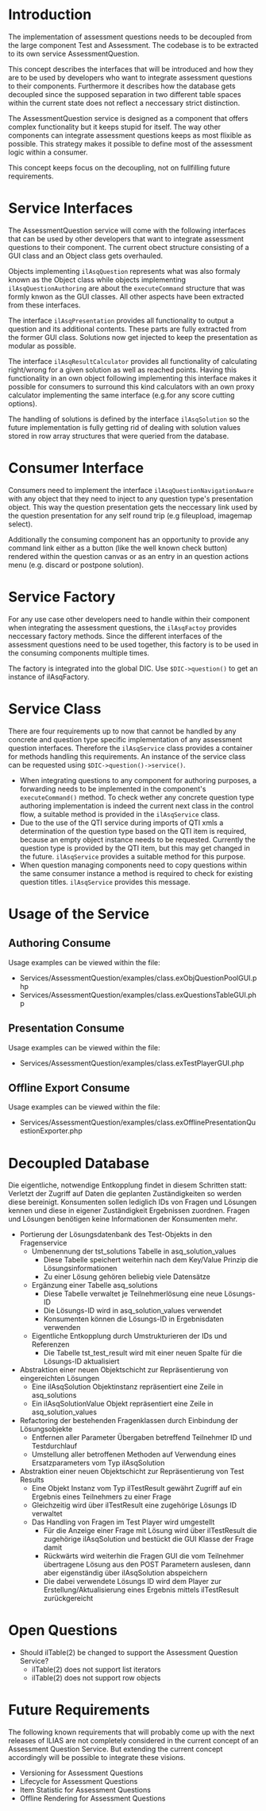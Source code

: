 # Introduction

The implementation of assessment questions needs to be decoupled from the large component Test and Assessment. The codebase is to be extracted to its own service AssessmentQuestion.

This concept describes the interfaces that will be introduced and how they are to be used by developers who want to integrate assessment questions to their components. Furthermore it describes how the database gets decoupled since the supposed separation in two different table spaces within the current state does not reflect a neccessary strict distinction.

The AssessmentQuestion service is designed as a component that offers complex functionality but it keeps stupid for itself. The way other components can integrate assessment questions keeps as most flixible as possible. This strategy makes it possible to define most of the assessment logic within a consumer.

This concept keeps focus on the decoupling, not on fullfilling future requirements.

# Service Interfaces

The AssessmentQuestion service will come with the following interfaces that can be used by other developers that want to integrate assessment questions to their component. The current obect structure consisting of a GUI class and an Object class gets overhauled.

Objects implementing `ilAsqQuestion` represents what was also formaly known as the Object class while objects implementing `ilAsqQuestionAuthoring` are about the `executeCommand` structure that was formly knwon as the GUI classes. All other aspects have been extracted from these interfaces.

The interface `ilAsqPresentation` provides all functionality to output a question and its additional contents. These parts are fully extracted from the former GUI class. Solutions now get injected to keep the presentation as modular as possible.

The interface `ilAsqResultCalculator` provides all functionality of calculating right/wrong for a given solution as well as reached points. Having this functionality in an own object following implementing this interface makes it possible for consumers to surround this kind calculators with an own proxy calculator implementing the same interface (e.g.for any score cutting options).

The handling of solutions is defined by the interface `ilAsqSolution` so the future implementation is fully getting rid of dealing with solution values stored in row array structures that were queried from the database.

# Consumer Interface

Consumers need to implement the interface `ilAsqQuestionNavigationAware` with any object that they need to inject to any question type's presentation object. This way the question presentation gets the neccessary link used by the question presentation for any self round trip (e.g fileupload, imagemap select).

Additionally the consuming component has an opportunity to provide any command link either as a button (like the well known check button) rendered within the question canvas or as an entry in an question actions menu (e.g. discard or postpone solution).

# Service Factory

For any use case other developers need to handle within their component when integrating the assessment questions, the `ilAsqFactoy` provides neccessary factory methods. Since the different interfaces of the assessment questions need to be used together, this factory is to be used in the consuming components multiple times.

The factory is integrated into the global DIC. Use `$DIC->question()` to get an instance of ilAsqFactory.

# Service Class

There are four requirements up to now that cannot be handled by any concrete and question type specific implementation of any assessment question interfaces. Therefore the `ilAsqService` class provides a container for methods handling this requirements. An instance of the service class can be requested using `$DIC->question()->service()`.

* When integrating questions to any component for authoring purposes, a forwarding needs to be implemented in the component's `executeCommand()` method. To check wether any concrete question type authoring implementation is indeed the current next class in the control flow, a suitable method is provided in the `ilAsqService` class.
* Due to the use of the QTI service during imports of QTI xmls a determination of the question type based on the QTI item is required, because an empty object instance needs to be requested. Currently the question type is provided by the QTI item, but this may get changed in the future. `ilAsqService` provides a suitable method for this purpose.
* When question managing components need to copy questions within the same consumer instance a method is required to check for existing question titles. `ilAsqService` provides this message.

# Usage of the Service

## Authoring Consume

Usage examples can be viewed within the file:  
* Services/AssessmentQuestion/examples/class.exObjQuestionPoolGUI.php
* Services/AssessmentQuestion/examples/class.exQuestionsTableGUI.php

## Presentation Consume

Usage examples can be viewed within the file:  
* Services/AssessmentQuestion/examples/class.exTestPlayerGUI.php

## Offline Export Consume

Usage examples can be viewed within the file:  
* Services/AssessmentQuestion/examples/class.exOfflinePresentationQuestionExporter.php

# Decoupled Database

Die eigentliche, notwendige Entkopplung findet in diesem Schritten statt: Verletzt der Zugriff auf Daten die geplanten Zuständigkeiten so werden diese bereinigt. Konsumenten sollen lediglich IDs von Fragen und Lösungen kennen und diese in eigener Zuständigkeit Ergebnissen zuordnen. Fragen und Lösungen benötigen keine Informationen der Konsumenten mehr.

* Portierung der Lösungsdatenbank des Test-Objekts in den Fragenservice
    * Umbenennung der tst_solutions Tabelle in asq_solution_values
        * Diese Tabelle speichert weiterhin nach dem Key/Value Prinzip die Lösungsinformationen
        * Zu einer Lösung gehören beliebig viele Datensätze
    * Ergänzung einer Tabelle asq_solutions
        * Diese Tabelle verwaltet je Teilnehmerlösung eine neue Lösungs-ID
        * Die Lösungs-ID wird in asq_solution_values verwendet
        * Konsumenten können die Lösungs-ID in Ergebnisdaten verwenden
    * Eigentliche Entkopplung durch Umstrukturieren der IDs und Referenzen
        * Die Tabelle tst_test_result wird mit einer neuen Spalte für die Lösungs-ID aktualisiert
* Abstraktion einer neuen Objektschicht zur Repräsentierung von eingereichten Lösungen
    * Eine ilAsqSolution Objektinstanz repräsentiert eine Zeile in asq_solutions
    * Ein ilAsqSolutionValue Objekt repräsentiert eine Zeile in asq_solution_values
* Refactoring der bestehenden Fragenklassen durch Einbindung der Lösungsobjekte
    * Entfernen aller Parameter Übergaben betreffend Teilnehmer ID und Testdurchlauf
    * Umstellung aller betroffenen Methoden auf Verwendung eines Ersatzparameters vom Typ ilAsqSolution
* Abstraktion einer neuen Objektschicht zur Repräsentierung von Test Results
    * Eine Objekt Instanz vom Typ ilTestResult gewährt Zugriff auf ein Ergebnis eines Teilnehmers zu einer Frage
    * Gleichzeitig wird über ilTestResult eine zugehörige Lösungs ID verwaltet
    * Das Handling von Fragen im Test Player wird umgestellt
        * Für die Anzeige einer Frage mit Lösung wird über ilTestResult die zugehörige ilAsqSolution und bestückt die GUI Klasse der Frage damit
        * Rückwärts wird weiterhin die Fragen GUI die vom Teilnehmer übertragene Lösung aus den POST Parametern auslesen, dann aber eigenständig über ilAsqSolution abspeichern
        * Die dabei verwendete Lösungs ID wird dem Player zur Erstellung/Aktualisierung eines Ergebnis mittels ilTestResult zurückgereicht

# Open Questions

* Should ilTable(2) be changed to support the Assessment Question Service?
    * ilTable(2) does not support list iterators
    * ilTable(2) does not support row objects

# Future Requirements

The following known requirements that will probably come up with the next releases of ILIAS are not completely considered in the current concept of an Assessment Question Service. But extending the current concept accordingly will be possible to integrate these visions.

* Versioning for Assessment Questions
* Lifecycle for Assessment Questions
* Item Statistic for Assessment Questions
* Offline Rendering for Assessment Questions